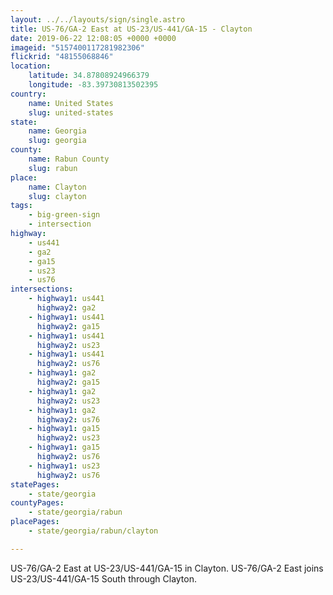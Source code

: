 ```yaml
---
layout: ../../layouts/sign/single.astro
title: US-76/GA-2 East at US-23/US-441/GA-15 - Clayton
date: 2019-06-22 12:08:05 +0000 +0000
imageid: "5157400117281982306"
flickrid: "48155068846"
location:
    latitude: 34.87808924966379
    longitude: -83.39730813502395
country:
    name: United States
    slug: united-states
state:
    name: Georgia
    slug: georgia
county:
    name: Rabun County
    slug: rabun
place:
    name: Clayton
    slug: clayton
tags:
    - big-green-sign
    - intersection
highway:
    - us441
    - ga2
    - ga15
    - us23
    - us76
intersections:
    - highway1: us441
      highway2: ga2
    - highway1: us441
      highway2: ga15
    - highway1: us441
      highway2: us23
    - highway1: us441
      highway2: us76
    - highway1: ga2
      highway2: ga15
    - highway1: ga2
      highway2: us23
    - highway1: ga2
      highway2: us76
    - highway1: ga15
      highway2: us23
    - highway1: ga15
      highway2: us76
    - highway1: us23
      highway2: us76
statePages:
    - state/georgia
countyPages:
    - state/georgia/rabun
placePages:
    - state/georgia/rabun/clayton

---
```

US-76/GA-2 East at US-23/US-441/GA-15 in Clayton.  US-76/GA-2 East joins US-23/US-441/GA-15 South through Clayton.